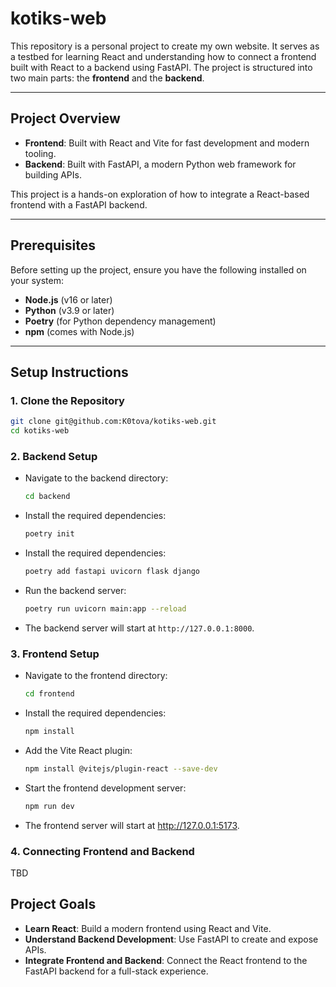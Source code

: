 # kotiks-web

This repository is a personal project to create my own website. It serves as a testbed for learning React and understanding how to connect a frontend built with React to a backend using FastAPI. The project is structured into two main parts: the **frontend** and the **backend**.

---

## Project Overview

- **Frontend**: Built with React and Vite for fast development and modern tooling.
- **Backend**: Built with FastAPI, a modern Python web framework for building APIs.

This project is a hands-on exploration of how to integrate a React-based frontend with a FastAPI backend.

---

## Prerequisites

Before setting up the project, ensure you have the following installed on your system:

- **Node.js** (v16 or later)
- **Python** (v3.9 or later)
- **Poetry** (for Python dependency management)
- **npm** (comes with Node.js)

---

## Setup Instructions

### 1. Clone the Repository
```bash
git clone git@github.com:K0tova/kotiks-web.git
cd kotiks-web
```

### 2. Backend Setup
- Navigate to the backend directory:
     ```bash
     cd backend
     ```
- Install the required dependencies:
     ```bash
     poetry init
     ```

- Install the required dependencies:
     ```bash
     poetry add fastapi uvicorn flask django
     ```

- Run the backend server:
     ```bash
     poetry run uvicorn main:app --reload
     ```
- The backend server will start at `http://127.0.0.1:8000`.

### 3. Frontend Setup

- Navigate to the frontend directory:
     ```bash
     cd frontend
     ```
- Install the required dependencies:
     ```bash
     npm install
     ```

- Add the Vite React plugin:
     ```bash
     npm install @vitejs/plugin-react --save-dev
     ```

- Start the frontend development server:
     ```bash
     npm run dev
     ```
- The frontend server will start at http://127.0.0.1:5173.

### 4. Connecting Frontend and Backend
TBD

## Project Goals
- **Learn React**: Build a modern frontend using React and Vite.
- **Understand Backend Development**: Use FastAPI to create and expose APIs.
- **Integrate Frontend and Backend**: Connect the React frontend to the FastAPI backend for a full-stack experience.

